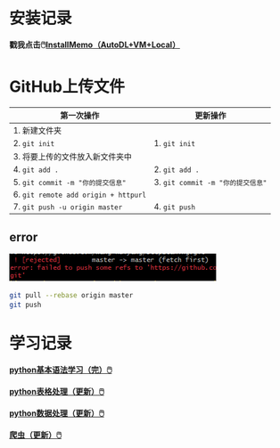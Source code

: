 # 安装记录

**戳我点击🖱️[InstallMemo（AutoDL+VM+Local）](https://github.com/Wang-Ruiyang/DeepLeaning/tree/master/Install)**



# GitHub上传文件

| **第一次操作**                       | **更新操作**                      |
| ------------------------------------ | --------------------------------- |
| 1. 新建文件夹                        |                                   |
| 2. `git init`                        | 1. `git init`                     |
| 3. 将要上传的文件放入新文件夹中      |                                   |
| 4. `git add .`                       | 2. `git add .`                    |
| 5. `git commit -m "你的提交信息"`    | 3. `git commit -m "你的提交信息"` |
| 6. `git remote add origin + httpurl` |                                   |
| 7. `git push -u origin master`       | 4. `git push`                     |

## error

![image-20220909172631980](pic/image-20220909172631980.png)

```sh
git pull --rebase origin master
git push
```



# **学习记录**

**[python基本语法学习（完）🖱️](https://github.com/Wang-Ruiyang/DeepLeaning/tree/master/PythonStudy)**

**[python表格处理（更新）🖱️](https://github.com/Wang-Ruiyang/DeepLeaning/tree/master/PythonExcel)**

**[python数据处理（更新）🖱️](https://github.com/Wang-Ruiyang/DeepLeaning/tree/master/PythonData)**

**[爬虫（更新）🖱️](https://github.com/Wang-Ruiyang/DeepLeaning/tree/master/Spider)**
